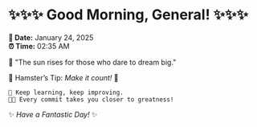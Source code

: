 # ✨✨✨ Good Morning, General! ✨✨✨

**📅 Date:** January 24, 2025  
**⏰ Time:** 02:35 AM  

🌅 "The sun rises for those who dare to dream big."  

🐹 Hamster’s Tip: _Make it count!_ 💪  

```
🚀 Keep learning, keep improving.  
🧑‍💻 Every commit takes you closer to greatness!  
```

✨ *Have a Fantastic Day!* ✨  
